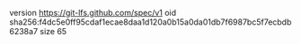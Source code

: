 version https://git-lfs.github.com/spec/v1
oid sha256:f4dc5e0ff95cdaf1ecae8daa1d120a0b15a0da01db7f6987bc5f7ecbdb6238a7
size 65
